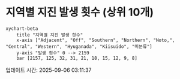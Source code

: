 # 지역별 지진 발생 횟수 (상위 10개)

```mermaid
xychart-beta
    title "지역별 지진 발생 횟수"
    x-axis ["Adjacent", "Off", "Southern", "Northern", "Noto,", "Central", "Western", "Hyuganada", "Kiisuido", "미분류"]
    y-axis "발생 횟수" 0 --> 2159
    bar [2157, 125, 32, 31, 21, 18, 15, 12, 9, 8]
```

업데이트 시간: 2025-09-06 03:11:37
